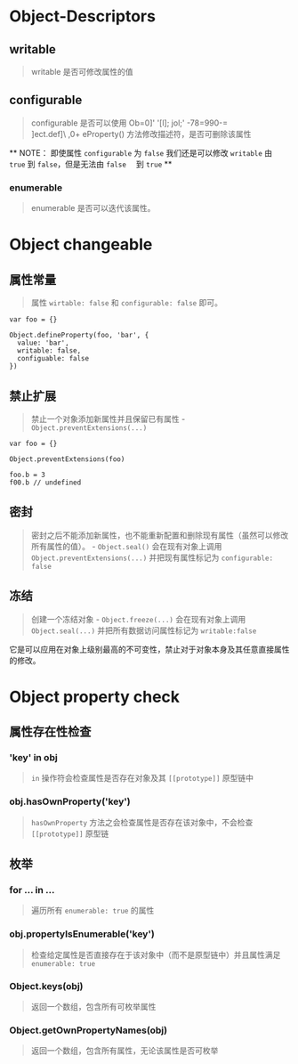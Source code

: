 
# Object-Descriptors

## writable

> writable 是否可修改属性的值

## configurable

> configurable 是否可以使用 Ob=0]'
'[l];
jol;'
-78=990-=\
]ect.def]\  ,0+                                                                     eProperty() 方法修改描述符，是否可删除该属性

** NOTE： 即使属性 `configurable` 为 `false` 我们还是可以修改 `writable` 由 `true` 到 `false`，但是无法由 `false`　 到 `true` **

### enumerable

> enumerable 是否可以迭代该属性。

# Object changeable

## 属性常量

> 属性 `wirtable: false` 和 `configurable: false` 即可。

```
var foo = {}

Object.defineProperty(foo, 'bar', {
  value: 'bar',
  writable: false,
  configuable: false
})
```

## 禁止扩展

> 禁止一个对象添加新属性并且保留已有属性 - `Object.preventExtensions(...)`

```
var foo = {}

Object.preventExtensions(foo)

foo.b = 3
f00.b // undefined
```

## 密封

> 密封之后不能添加新属性，也不能重新配置和删除现有属性（虽然可以修改所有属性的值）。 - `Object.seal()` 会在现有对象上调用 `Object.preventExtensions(...)` 并把现有属性标记为 `configurable: false`


## 冻结

> 创建一个冻结对象 - `Object.freeze(...)` 会在现有对象上调用 `Object.seal(...)` 并把所有数据访问属性标记为 `writable:false`

它是可以应用在对象上级别最高的不可变性，禁止对于对象本身及其任意直接属性的修改。



# Object property check

## 属性存在性检查

### 'key' in obj

> `in` 操作符会检查属性是否存在对象及其 `[[prototype]]` 原型链中

### obj.hasOwnProperty('key')

> `hasOwnProperty` 方法之会检查属性是否存在该对象中，不会检查`[[prototype]]` 原型链

## 枚举

### for ... in ...

> 遍历所有 `enumerable: true` 的属性

### obj.propertyIsEnumerable('key')

> 检查给定属性是否直接存在于该对象中（而不是原型链中）并且属性满足 `enumerable: true`

### Object.keys(obj)

> 返回一个数组，包含所有可枚举属性

### Object.getOwnPropertyNames(obj)

> 返回一个数组，包含所有属性，无论该属性是否可枚举

